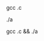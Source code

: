 <!-- compile code ==> generates   a.out-->
gcc <filename>.c
<!-- run the output code -->
./a

<!-- combined command -->

gcc <filename>.c &&  ./a 